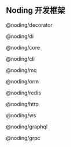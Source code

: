 ## Noding 开发框架

@noding/decorator

@noding/di

@noding/core

@noding/cli

@noding/mq

@noding/orm

@noding/redis

@noding/http

@noding/ws

@noding/graphql

@noding/grpc

